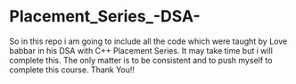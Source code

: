 # Placement_Series_-DSA-
So in this repo i am going to include all the code which were taught by Love babbar in his DSA with C++ Placement Series.
It may take time but i will complete this.
The only matter is to be consistent and to push myself to complete this course.
Thank You!!
